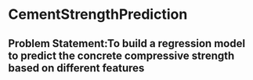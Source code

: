# CementStrengthPrediction

## Problem Statement:To build a regression model to predict the concrete compressive strength based on different features 